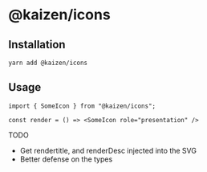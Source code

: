 # @kaizen/icons

## Installation
`yarn add @kaizen/icons`

## Usage
```
import { SomeIcon } from "@kaizen/icons";

const render = () => <SomeIcon role="presentation" />
```

TODO
- Get rendertitle, and renderDesc injected into the SVG
- Better defense on the types
